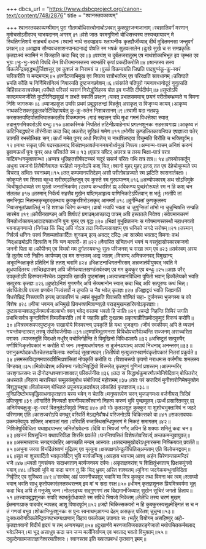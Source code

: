 +++
dbcs_url = "https://www.dsbcproject.org/canon-text/content/748/2876"
title = "श्वानस्तवकाव्यम्"

+++
श्वानस्तवकाव्यम्श्रीमान् पुरा गौतमबोधिसत्त्वोनाथोऽभवत् कुक्खुरजन्मजानाम्।स्वज्ञातिवर्गं
मरणान् मुमोचसोऽदीदपच् चाभयदानम्
अगरम्॥१॥वंशे जातः परमगुणिनो
बोधिसत्त्वस्य तस्यच्छायावन् मे स्थितिगतिशये
साहचर्यं दधानः।श्वानो नाथे सदयहृदयः
श्लाघनीयः कृतज्ञैर्जीव्याद् दीर्घं
मुदितमनसा जन्तुवर्गं प्ररक्षन्॥२॥आह्वाय सौम्यवचसाशनपानदानाद्यं पोषति स्म भषकं
सुतवत्सलेन।दुःखे सुखे च स
समप्रकृतिः कृतज्ञःस्वं स्वामिनं न
विजहाति कदा चिद् एव॥३॥पश्यंश् च दुर्बलजरातुरम्
एष नाथंशोकाभिभूत इव जृम्भत
एव भूयः।भुः-भुः-स्वरो विपदि
तेन विधीयमानस्तस्य स्वभर्तरि
कृपां प्रकटीकरोति॥४॥श्रान्तस्य तस्य
विकलेन्द्रियवृद्धभर्तुर्जिज्ञासुर् एव कुशलं
स निरामयं च।पुच्छं विकम्पयति
जिघ्रति पादयुग्मंकू-कू-स्वरं चरिकरीति
च मन्दमन्दम्॥५॥पर्णोटजाभिमुख एव
निपत्य रात्रौभर्तारम् एष परिरक्षति
सावधानम्।उत्तिष्ठते भ्रमति
कौति च निर्निमित्तंनित्यं निवारयति
दुष्टजनप्रवेशम्॥६॥संसर्पते पतिपुरो
गमनावधानोदूरं नुनुत्सति
विहिंसकसत्त्वसंघम्।पर्येषते परिसरं
व्यसनं निरोद्धुंसिंहस्य पोत इव
गर्जति दीर्घदीर्घम्॥७॥सुप्तोऽपि काष्ठमयजर्जरिते
कुटीरेनिद्रासुखं न लभते
स्वपतिं प्ररक्षन्।यावत् प्रभातसमयाच्
छयनं परीतोबम्भ्रम्यते च विमना
निशि जागरूकः॥८॥व्याजप्रसुप्त उषसि
प्रथमं प्रबुद्धस्तन्द्रां विहर्तुम्
असकृत् स विजृम्भ्य कायम्।आकृष्य नाथकटिसक्तदुकूलकोटिंविज्ञापयेत् कु-कु-रुतेन
निशावसानम्॥९॥स्वामी यदा नतवपुः
करसक्तयष्टिर्वाताभिघातकदलीव
विकम्पमानः।गाढं स्खलन् पथि
मुधा गमनं विधत्तेश्वा स्यात् तदानुगममित्रवरोऽपि
बन्धुः॥१०॥आकस्मिकं निपतितं
तटिनीप्रवाहेनाथं प्रगल्भशुनकः
सहसावगाह्य।आकृष्य तं कटिनिबद्धपटेन
तीरंनीत्वा कदा चिद्
अकरोत् सुखितं श्रमेण॥११॥भोगीव कुण्डलितकायनिपन्न
एषज्ञात्वा पतेर्
उपगतिं रभसोत्थितः सन्।ऊर्ध्वं नमेत् पुनर्
अधो निपतेच् च नाथंश्लिष्ट्वा विचुम्बति
विरौति च भक्तिपूर्वम्॥१२॥नाथः सकृत् पथि
पदस्खलनाद् विसंज्ञम्आवर्तमाननयनोर्ध्वमुखं
निपत्य।अम्माम्म-वाचम्
अनिशं करुणं ब्रुवाणऊर्ध्वं पुनः पुनर्
अधः परिवर्तते स्म॥ १३॥एकत्र यष्टिर् अपरत्र
च तस्य भिक्षा-पात्रं परत्र कटिबन्धनमुक्तकन्था।अन्यत्र धूलिहतशीर्षपटच्चरं
चदूरं ससर्ज परितः
पथि तत्र तत्र॥ १४॥तस्योपकर्तुम् अधुना
स्वजनो हितैषीनैवागतः परहितो
मनुजोऽपि कश् चित्।श्वानो मुहर् मुहर्
इतस् तत एव देहेचोचुम्ब्यते स्म
विचरन्न् अभितः स्वनाथम्॥१५॥तत् कम्पमानपतिदेहम्
असौ परीतोवाव्रज्यते स्म
झटिति श्वसनार्तवक्षाः।कोकूयते स्म शिरसा
बहुधा शरीरम्उत्क्षिप्तुम् एव
कुरुते स्म गुरुप्रयत्नम्॥१६॥अन्योपकारम् अथ
सोऽभिमुके चिचीषुर्दाधाव्यते स्म पुरतो
जनसंनिकर्षम्।उन्नम्य कन्धरशिरं
ह्य् अविकम्प्य पुच्छंरोरूयते स्म न हि
कश् चन संललक्ष॥१७॥तस्मान् निर्वर्त्य
सहसैव मुखेन यष्टिम्आहृत्य पाणिनिकटेऽर्पितवान्
स भर्तुः।भर्तापि तां समभिगृह्य
नितान्तकृच्छ्राद्उत्थाय कुक्कुरशिरोऽसकृद्
आममर्श॥१८॥दुर्गन्धितां कुणकुलस्य
निवासभूतांप्रक्षालितुं न
हि शशाक चिरेण कन्थाम्।प्रायो मयापि भवता
च जुगुप्सितां तांभो मा चुचुम्बिषसि
सम्प्रति सारमेय॥१९॥कौपीनखण्डम् अपि शिर्षपटं प्रगाढम्आच्छाद्य पात्रम्
अपि हस्ततले निवेश्य।संवेपमानचरणं विनतोर्ध्वकायम्आटाट्यताध्वनि पुनः
पुनर् एष वृद्धः॥२०॥भिक्षां बुभुक्षितजनः
स गवेषमाणस्तस्थौ महाधनवतो
भवनाङ्गणान्ते।निर्गच्छ किं चिद्
अपि नोऽत्र तदा निमील्यसावज्ञम् एष धनिको
जगदे सरोषम्॥२१॥तस्मान् निर्वर्त्य
धनिनः परुषं निशम्यशोकार्दितः शुनकम्
इत्य् अवदद् दरिद्रः।मा सारमेय भवताद्
विमनाः कथं चिद्आढ्योऽपि दित्सति
न किं चन मत्सरी- हा॥२२॥नैवास्ति संचितधनं
भवनं च वस्तुंदासोपकारकजनो जननी
पिता वा।कौपीनम् एव विभवो
मम दुर्गतस्यबन्धुः सुतः परिजनश्
च सखा त्वम् एव॥२३॥सर्वस्वम् अस्य
हि लुलोप परो निहीनः कार्पण्यम् एव मम
सन्तकम् अद्य जातम्।मित्राण्य् अमित्रजनवद्
विमुखान्य् अभूवन्भिक्षाकृते प्रतिदिनं
हि ततश् चरामि॥२४॥भिक्षाटनाधिगतनीरसम्
अन्नजातंपीयुषवद् भवति मे
क्षुधयार्दितस्य।सच्छिद्रपात्रम्
अपि जीर्णकपालखण्डंसर्वस्वम् एव मम
कुक्कुर एव बन्धुः॥२५॥अज्ञः परैर् उपकृतोऽपि
हिरण्यरत्नैश्चेतः प्रदूषयति
खादति पुष्टमांसम्।अल्पान्नपानविधिना
पुषितो भवान् हिकौलेयको भवति सत्पुरुषः
कृतज्ञः॥२६॥दुष्टोऽनिशं गुणगणैर्
अपि सेव्यमानोन स्यात् कदा चिद्
अपि सत्पुरुषः कथं चित्।संवर्धितोऽपि पयसा
प्रणयेन नित्यंसर्पो न तृप्यति
च नैव भवेत् कृतज्ञः॥२७॥जिह्वाद्वयं भवति
जिह्मगतिं विधत्तेछिद्रं निरूपयति
हन्त्य् उपकारिणं च।मांसं बुभुक्षति
पिपासति शोणितं चहा- दुर्जनस्य भुजगस्य
च को विशेषः॥२८॥नीचा भवन्त्य् अभिमुखे
प्रियभक्तमित्राण्य्एते पराङ्मुखमहारिपवोऽकृतज्ञाः।दुष्टावमान्यशठदुर्जनमर्त्यजात्याभोः श्वन् भवेद्
वरतमा भवतो हि जातिः॥२९॥चन्द्रो निहन्ति
तिमिरं जगति प्रभाभिःसर्वत्र कुन्दविपिनं
विमलीकरोति।त्वं मे जहासि हृदि
दुःखतमः प्रकृत्याप्रीतिप्रमोदकुमुदं
विकचं करोषि॥३०॥मित्रस्वरूपपरपुष्टभुजः
सखायोये विस्मरन्त्य्
उपकृतिं हि यथा भुजङ्गाः।जीवं स्वकीयम् अपि
ते व्यसनं नयन्तोवन्दारवत् तरुषु
संपरिवर्जनीयाः॥३१॥तृष्णाभिभूतमनसा
विविधोपचारैर्वञ्चन्ति सज्जनम्
असच्चरिता वराकाः।व्याजस्तुतिं विदधते
मधुरैर् वचोभिर्गर्हन्ति ते विमुखिनो
विविधप्रलापैः॥३२॥अभिष्टुतं सत्पुरुषैर्
मणीषिभिःकृतोपकारं न करोति
यो जनः।मनुष्यधर्मापगतः
स दुर्जनःप्रयात्य् अपायं
निधनाद् अनन्तरम्॥३३॥परानुकम्पोदकधौतचेतसःप्रपित्सवः स्वर्गपदं
सुखास्पदम्।तितीर्षवो मृत्युजराभवार्णवंकृतोपकारं नितरां
प्रकुर्वते॥३४॥समस्तविद्यागमपारदर्शिभिःप्रशंसितां नोपकृतिं
करोति यः।पिशाचरूपो कृपणो
नराधमःस वर्जणीयः शमलस्य
पिण्डवत्॥३५॥मित्रोपदेशम् अधिगम्य
गतोऽभिवृद्धिंयो विस्मरेत् कृतगुणं
गुणिनां प्रशस्तम्।आत्मम्भरिर् जरशृगालसमः
स दीनोदग्धश्मशानशववत्
परिवर्जनीयः॥३६॥तदा स सिद्धार्थकुमारगौतमोनिषेदिवान् बोधितरोर्
अधस्तले।निहत्य मारारिबलं
समूलकंबुबोध संबोधिपदं
महोत्तमम्॥३७॥ततः परं सप्तदिनं
मुनीश्वरोनिमेषमुक्तेन विशुद्धचक्षुषा।विलोकयन् बोधितरुं
प्रपूजयन्न्अदर्शयल् लोकहितं
कृतज्ञताम्॥३८॥मुनिप्रदिष्टोभयवृद्धिसाधनाकृतज्ञता यस्य भवेन्
न चेतसि।मनुष्यरूपेण चरन्
भुजङ्गमःस वर्जनीयस् त्रिदिवं
प्रपित्सुना॥३९॥रोगार्दिते निजपतौ
शयनीयपार्श्वेश्वानो निहत्य करुणं
भुवि पुच्छमूलम्।ऊर्ध्वं प्रसारितवपुर्
ह्य् अनिमेषचक्षुःकू-कू-स्वरं वितनुतेऽभिमुखे
निषद्य॥४०॥भो भोः कृतञसुत
कुक्कुर मा शुशोचभुक्तामिषं न जठरे
परिणामम् एति।कासज्वरोऽपि वमथुर्
वरिवर्ति मेऽद्यनैवौषधं परिजनोऽपि
चिकित्सको वा॥४१॥सकलावयवः प्रकम्पतेवपुषः शक्तिर् अभावतां
गता।वरिवर्ति रुजास्थिसन्धिषुमरणं मे निकटं समागतम्॥४२॥निशितेषुविवेधिता
यथाहृदयान्तर् जनितोग्रवेदनाः।दिवि वा भिषजां
गणैर् अपिन हि शक्याः शमितुं
कदा चन॥४३॥खननं विषसूचिना
यथापरिपीडा शिरसि प्रवर्तते।घननिश्वसितं विशेषतोवरिवर्त्य् अन्तकमन्युवायुवत्॥४४॥असमाप्तवचः सगद्गदंबहिर् आगच्छति मन्दम्
आस्यतः।क्षतदन्तमुखोदरेऽधुनारसना निष्क्रियवत्
प्रवर्तते॥४५॥अभुना जरया विमर्दितंश्रवणं मुद्रितम्
एव मृत्युना।क्षयपक्षगतेन्दुलीधितिस्अमताम् एति विलोचनद्वयम्॥४६॥सुत मा शुचयार्दितो
भवकृतवेदिन् भुवि
मर्त्यजन्मिषु।अपहाय भवन्तम् आश्व्
अहंन चिरेणान्तकमन्दिरं
भजे॥४७॥भवतो गुणसंचयः सदाभवतान् मर्त्यजनस्य
दर्पणः।अकृतज्ञनरांश् च
शिक्षितुंभवताच् छिक्षकपुंगवो
भवान्॥४८॥त्रिदशे भुवि वा
कदा चनन तु किं चिद् ध्रुवम्
अस्ति शाश्वतम्।मुनिना जदगेकबन्धुनाविदिता निर्वृतिर्
एव सुस्थिरा॥४९॥'सत्त्वेष्व् अहं
परमनीचपशुर् भवामि'मा मित्र कुक्कुर
तथा विमना भव त्वम्।श्लाघ्यो भवान्
भवति साधु कृतोपकारंहस्तस्थरत्नम् इव
मां च सदा ररक्ष॥५०॥धीमन् कृतज्ञशुनक
प्रियमित्रवर्यमा भूत् कदा चिद्
अपि ते मनुजेषु जन्म।नोल्लङ्घ्य सद्गुणगणं
तव विद्यमानंजिव्यात् सुखेन
सुचिरं जगतो हिताय॥ ५१॥तत्त्वावबुद्धशुनकः
सपदि स्वभर्तुर्दाधाव्यते स्म सविधे
भिषजो निकेतम्।लेलेधि तस्य चरणं
मुखम् ईक्षमाणःप्राक् पादयोर्
न्यपतद् आशु विषादपूर्वम्॥५२॥जज्ञे चिकित्सकवरो
न हि कुक्कुरस्यसूक्ष्मेङ्गितं
स च न तं गणयां बभूव।शोकाभिभूतशुनकः
स पुनः स्वनाथम्आगम्य देहम् असकृत्
परितश् चुचुम्ब॥५३॥दुःसाध्यरोगविकलेन्द्रियनष्टभाग्यःप्राणान् विहाय
परलोकम् उपागतः सः।भर्तुर् वियोगम्
असहिष्णुर् अहो- कृतज्ञःश्वानो विदीर्य
हृदयं च तम् अन्वगच्छत्॥५४॥दुःखार्णवे मरणजातिजरातरङ्गेजातो मयोपचितकर्मबलाद्
भवेऽस्मिन्।मा भूद् असाधुष
कदा चन जन्म मर्त्येनिर्वाणम् एव भवताद्
भवतो विमुक्तम्॥५५॥दवुल्देणग्रामजातज्ञानेश्वरयतीश्वरः।
श्वानस्तव इति ख्यातप्रबन्धं
कृतवान् इमम्॥
